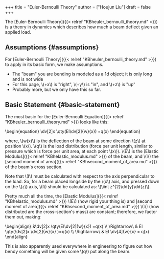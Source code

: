+++
title = "Euler-Bernoulli Theory"
author = ["Houjun Liu"]
draft = false
+++

The [Euler-Bernoulli Theory]({{< relref "KBheuler_bernoulli_theory.md" >}}) is a theory in dynamics which describes how much a beam deflect given an applied load.


## Assumptions {#assumptions}

For [Euler-Bernoulli Theory]({{< relref "KBheuler_bernoulli_theory.md" >}}) to apply in its basic form, we make assumptions.

-   The "beam" you are bending is modeled as a 1d object; it is only long and is not wide
-   For this page, \\(+x\\) is "right", \\(+y\\) is "in", and \\(+z\\) is "up"
-   Probably more, but we only have this so far.


## Basic Statement {#basic-statement}

The most basic for the [Euler-Bernoulli Equation]({{< relref "KBheuler_bernoulli_theory.md" >}}) looks like this:

\begin{equation}
\dv[2]x \qty(EI\dv[2]{w}{x}) =q(x)
\end{equation}

where, \\(w(x)\\) is the deflection of the beam at some direction \\(z\\) at position \\(x\\). \\(q\\) is the load distribution (force per unit length, similar to pressure which is force per unit area, at each point \\(x\\)). \\(E\\) is the [Elastic Modulus]({{< relref "KBhelastic_modulus.md" >}}) of the beam, and \\(I\\) the [second moment of area]({{< relref "KBhsecond_moment_of_area.md" >}}) of the beam's cross section.

Note that \\(I\\) must be calculated with respect to the axis perpendicular to the load. So, for a beam placed longside by the \\(x\\) axis, and pressed down on the \\(z\\) axis, \\(I\\) should be calculated as: \\(\iint z^{2}\dd{y}\dd{z}\\).

Pretty much all the time, the [Elastic Modulus]({{< relref "KBhelastic_modulus.md" >}}) \\(E\\) (how rigid your thing is) and [second moment of area]({{< relref "KBhsecond_moment_of_area.md" >}}) \\(I\\) (how distributed are the cross-section's mass) are constant; therefore, we factor them out, making:

\begin{align}
&\dv[2]x \qty(EI\dv[2]{w}{x}) =q(x) \\\\
\Rightarrow\ & EI \qty(\dv[2]x \dv[2]{w}{x} )=q(x) \\\\
\Rightarrow\ & EI \dv[4]{w}{x} = q(x)
\end{align}

This is also apparently used everywhere in engineering to figure out how bendy something will be given some \\(q\\) put along the beam.